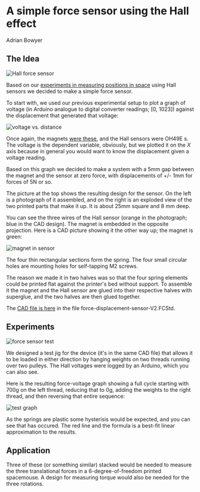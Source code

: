 # A simple force sensor using the Hall effect

Adrian Bowyer


## The Idea

![Hall force sensor](https://github.com/RepRapLtd/6DInput/blob/main/RepRapLtd/Experiments/LoadDisplacementSensor/sensor-real-cad.jpg)

Based on our [experiments in measuring positions in space](https://github.com/RepRapLtd/6DInput/tree/main/RepRapLtd/Experiments/HallCalibration) using Hall sensors we decided to make a simple force sensor.

To start with, we used our previous experimental setup to plot a graph of voltage (in Arduino analogue to digital converter readings; [0, 1023]) against the displacement that generated that voltage:

![voltage vs. distance](https://github.com/RepRapLtd/6DInput/blob/main/RepRapLtd/Experiments/LoadDisplacementSensor/voltage-distance-graph.png)

Once again, the magnets [were these](https://www.amazon.co.uk/gp/product/B00TACH0P2), and the Hall sensors were OH49E s. The voltage is the dependent variable, obviously, but we plotted it on the *X* axis because in general you would want to know the displacement given a voltage reading.

Based on this graph we decided to make a system with a 5mm gap between the magnet and the sensor at zero force, with displacements of +/- 1mm for forces of 5N or so.

The picture at the top shows the resulting design for the sensor. On the left is a photograph of it assembled, and on the right is an exploded view of the two printed parts that make it up. It is about 25mm square and 8 mm deep.

You can see the three wires of the Hall sensor (orange in the photograph; blue in the CAD design). The magnet is embedded in the opposite projection. Here is a CAD picture showing it the other way up; the magnet is green:

![magnet in sensor](https://github.com/RepRapLtd/6DInput/blob/main/RepRapLtd/Experiments/LoadDisplacementSensor/sensor-other-half-cad.jpg)

The four thin rectangular sections form the spring. The four small circular holes are mounting holes for self-tapping M2 screws.

The reason we made it in two halves was so that the four spring elements could be printed flat against the printer's bed without support. To assemble it the magnet and the Hall sensor are glued into their respective halves with superglue, and the two halves are then glued together.

The [CAD file is here](https://github.com/RepRapLtd/6DInput/tree/main/RepRapLtd/Mechanics) in the file force-displacement-sensor-V2.FCStd.


## Experiments

![force sensor test](https://github.com/RepRapLtd/6DInput/blob/main/RepRapLtd/Experiments/LoadDisplacementSensor/calibration.jpg)

We designed a test jig for the device (it's in the same CAD file) that allows it to be loaded in either direction by hanging weights on two threads running over two pulleys. The Hall voltages were logged by an Arduino, which you can also see.

Here is the resulting force-voltage graph showing a full cycle starting with 700g on the left thread, reducing that to 0g, adding the weights to the right thread, and then reversing that entire sequence:

![test graph](https://github.com/RepRapLtd/6DInput/blob/main/RepRapLtd/Experiments/LoadDisplacementSensor/force-voltage-graph.png)

As the springs are plastic some hysterisis would be expected, and you can see that has occured. The red line and the formula is a best-fit linear approximation to the results.

## Application

Three of these (or something similar) stacked would be needed to measure the three translational forces in a 6-degree-of-freedom printed spacemouse. A design for measuring torque would also be needed for the three rotations.




